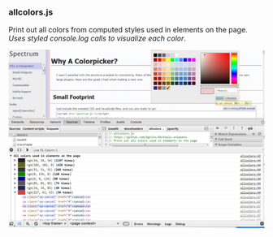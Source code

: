 ### allcolors.js

Print out all colors from computed styles used in elements on the page.  *Uses styled console.log calls to visualize each color*.

[![allcolors](snippets/allcolors/allcolors.png)](snippets/allcolors/allcolors.js)